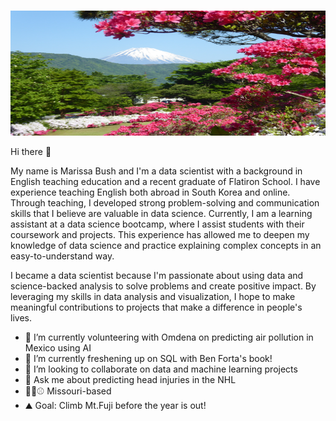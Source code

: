 ### 
<p align="center">
  <img src="https://raw.githubusercontent.com/Marissa841/Marissa841/main/steve-sharp-_hPV2DY_uXo-unsplash.jpg" width="600" height="200">
</p>


Hi there 👋

My name is Marissa Bush and I'm a data scientist with a background in English teaching education and a recent graduate of Flatiron School. I have experience teaching English both abroad in South Korea and online. Through teaching, I developed strong problem-solving and communication skills that I believe are valuable in data science. Currently, I am a learning assistant at a data science bootcamp, where I assist students with their coursework and projects. This experience has allowed me to deepen my knowledge of data science and practice explaining complex concepts in an easy-to-understand way.

I became a data scientist because I'm passionate about using data and science-backed analysis to solve problems and create positive impact. By leveraging my skills in data analysis and visualization, I hope to make meaningful contributions to projects that make a difference in people's lives.


- 🔭 I’m currently volunteering with Omdena on predicting air pollution in Mexico using AI
- 🌱 I’m currently freshening up on SQL with Ben Forta's book!
- 👯 I’m looking to collaborate on data and machine learning projects
- 💬 Ask me about predicting head injuries in the NHL
- 🏈🥩⚾ Missouri-based
- ⛰️ Goal: Climb Mt.Fuji before the year is out! 
